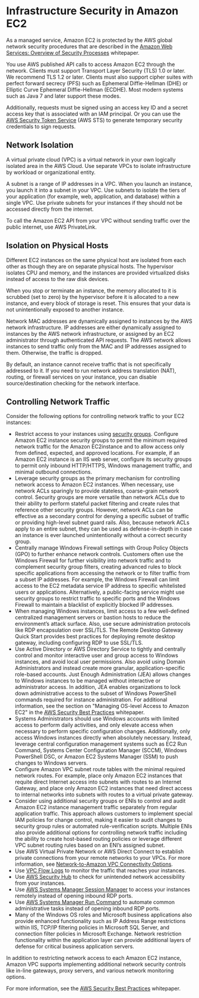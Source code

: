 # Infrastructure Security in Amazon EC2<a name="infrastructure-security"></a>

As a managed service, Amazon EC2 is protected by the AWS global network security procedures that are described in the [Amazon Web Services: Overview of Security Processes](https://d0.awsstatic.com/whitepapers/Security/AWS_Security_Whitepaper.pdf) whitepaper\.

You use AWS published API calls to access Amazon EC2 through the network\. Clients must support Transport Layer Security \(TLS\) 1\.0 or later\. We recommend TLS 1\.2 or later\. Clients must also support cipher suites with perfect forward secrecy \(PFS\) such as Ephemeral Diffie\-Hellman \(DHE\) or Elliptic Curve Ephemeral Diffie\-Hellman \(ECDHE\)\. Most modern systems such as Java 7 and later support these modes\.

Additionally, requests must be signed using an access key ID and a secret access key that is associated with an IAM principal\. Or you can use the [AWS Security Token Service](https://docs.aws.amazon.com/STS/latest/APIReference/Welcome.html) \(AWS STS\) to generate temporary security credentials to sign requests\.

## Network Isolation<a name="network-isolation"></a>

A virtual private cloud \(VPC\) is a virtual network in your own logically isolated area in the AWS Cloud\. Use separate VPCs to isolate infrastructure by workload or organizational entity\.

A subnet is a range of IP addresses in a VPC\. When you launch an instance, you launch it into a subnet in your VPC\. Use subnets to isolate the tiers of your application \(for example, web, application, and database\) within a single VPC\. Use private subnets for your instances if they should not be accessed directly from the internet\.

To call the Amazon EC2 API from your VPC without sending traffic over the public internet, use AWS PrivateLink\.

## Isolation on Physical Hosts<a name="physical-isolation"></a>

Different EC2 instances on the same physical host are isolated from each other as though they are on separate physical hosts\. The hypervisor isolates CPU and memory, and the instances are provided virtualized disks instead of access to the raw disk devices\.

When you stop or terminate an instance, the memory allocated to it is scrubbed \(set to zero\) by the hypervisor before it is allocated to a new instance, and every block of storage is reset\. This ensures that your data is not unintentionally exposed to another instance\.

Network MAC addresses are dynamically assigned to instances by the AWS network infrastructure\. IP addresses are either dynamically assigned to instances by the AWS network infrastructure, or assigned by an EC2 administrator through authenticated API requests\. The AWS network allows instances to send traffic only from the MAC and IP addresses assigned to them\. Otherwise, the traffic is dropped\.

By default, an instance cannot receive traffic that is not specifically addressed to it\. If you need to run network address translation \(NAT\), routing, or firewall services on your instance, you can disable source/destination checking for the network interface\.

## Controlling Network Traffic<a name="control-network-traffic"></a>

Consider the following options for controlling network traffic to your EC2 instances:
+ Restrict access to your instances using [security groups](ec2-security-groups.md)\. Configure Amazon EC2 instance security groups to permit the minimum required network traffic for the Amazon EC2instance and to allow access only from defined, expected, and approved locations\. For example, if an Amazon EC2 instance is an IIS web server, configure its security groups to permit only inbound HTTP/HTTPS, Windows management traffic, and minimal outbound connections\.
+ Leverage security groups as the primary mechanism for controlling network access to Amazon EC2 instances\. When necessary, use network ACLs sparingly to provide stateless, coarse\-grain network control\. Security groups are more versatile than network ACLs due to their ability to perform stateful packet filtering and create rules that reference other security groups\. However, network ACLs can be effective as a secondary control for denying a specific subset of traffic or providing high\-level subnet guard rails\. Also, because network ACLs apply to an entire subnet, they can be used as defense\-in\-depth in case an instance is ever launched unintentionally without a correct security group\.
+ Centrally manage Windows Firewall settings with Group Policy Objects \(GPO\) to further enhance network controls\. Customers often use the Windows Firewall for further visibility into network traffic and to complement security group filters, creating advanced rules to block specific applications from accessing the network or to filter traffic from a subset IP addresses\. For example, the Windows Firewall can limit access to the EC2 metadata service IP address to specific whitelisted users or applications\. Alternatively, a public\-facing service might use security groups to restrict traffic to specific ports and the Windows Firewall to maintain a blacklist of explicitly blocked IP addresses\.
+ When managing Windows instances, limit access to a few well\-defined centralized management servers or bastion hosts to reduce the environment’s attack surface\. Also, use secure administration protocols like RDP encapsulation over SSL/TLS\. The Remote Desktop Gateway Quick Start provides best practices for deploying remote desktop gateway, including configuring RDP to use SSL/TLS\.
+ Use Active Directory or AWS Directory Service to tightly and centrally control and monitor interactive user and group access to Windows instances, and avoid local user permissions\. Also avoid using Domain Administrators and instead create more granular, application\-specific role\-based accounts\. Just Enough Administration \(JEA\) allows changes to Windows instances to be managed without interactive or administrator access\. In addition, JEA enables organizations to lock down administrative access to the subset of Windows PowerShell commands required for instance administration\. For additional information, see the section on "Managing OS\-level Access to Amazon EC2" in the [AWS Security Best Practices](https://d0.awsstatic.com/whitepapers/Security/AWS_Security_Best_Practices.pdf) whitepaper\.
+ Systems Administrators should use Windows accounts with limited access to perform daily activities, and only elevate access when necessary to perform specific configuration changes\. Additionally, only access Windows instances directly when absolutely necessary\. Instead, leverage central configuration management systems such as EC2 Run Command, Systems Center Configuration Manager \(SCCM\), Windows PowerShell DSC, or Amazon EC2 Systems Manager \(SSM\) to push changes to Windows servers\.
+ Configure Amazon VPC subnet route tables with the minimal required network routes\. For example, place only Amazon EC2 instances that requite direct Internet access into subnets with routes to an Internet Gateway, and place only Amazon EC2 instances that need direct access to internal networks into subnets with routes to a virtual private gateway\.
+ Consider using additional security groups or ENIs to control and audit Amazon EC2 instance management traffic separately from regular application traffic\. This approach allows customers to implement special IAM policies for change control, making it easier to audit changes to security group rules or automated rule\-verification scripts\. Multiple ENIs also provide additional options for controlling network traffic including the ability to create host\-based routing policies or leverage different VPC subnet routing rules based on an ENI’s assigned subnet\.
+ Use AWS Virtual Private Network or AWS Direct Connect to establish private connections from your remote networks to your VPCs\. For more information, see [Network\-to\-Amazon VPC Connectivity Options](https://docs.aws.amazon.com/whitepapers/latest/aws-vpc-connectivity-options/network-to-amazon-vpc-connectivity-options.html)\.
+ Use [VPC Flow Logs](https://docs.aws.amazon.com/vpc/latest/userguide/flow-logs.html) to monitor the traffic that reaches your instances\.
+ Use [AWS Security Hub](http://aws.amazon.com/security-hub/) to check for unintended network accessibility from your instances\.
+ Use [AWS Systems Manager Session Manager](https://docs.aws.amazon.com/systems-manager/latest/userguide/session-manager.html) to access your instances remotely instead of opening inbound RDP ports\.
+ Use [AWS Systems Manager Run Command](https://docs.aws.amazon.com/systems-manager/latest/userguide/execute-remote-commands.html) to automate common administrative tasks instead of opening inbound RDP ports\.
+ Many of the Windows OS roles and Microsoft business applications also provide enhanced functionality such as IP Address Range restrictions within IIS, TCP/IP filtering policies in Microsoft SQL Server, and connection filter policies in Microsoft Exchange\. Network restriction functionality within the application layer can provide additional layers of defense for critical business application servers\.

In addition to restricting network access to each Amazon EC2 instance, Amazon VPC supports implementing additional network security controls like in\-line gateways, proxy servers, and various network monitoring options\.

For more information, see the [AWS Security Best Practices](https://d0.awsstatic.com/whitepapers/Security/AWS_Security_Best_Practices.pdf) whitepaper\.